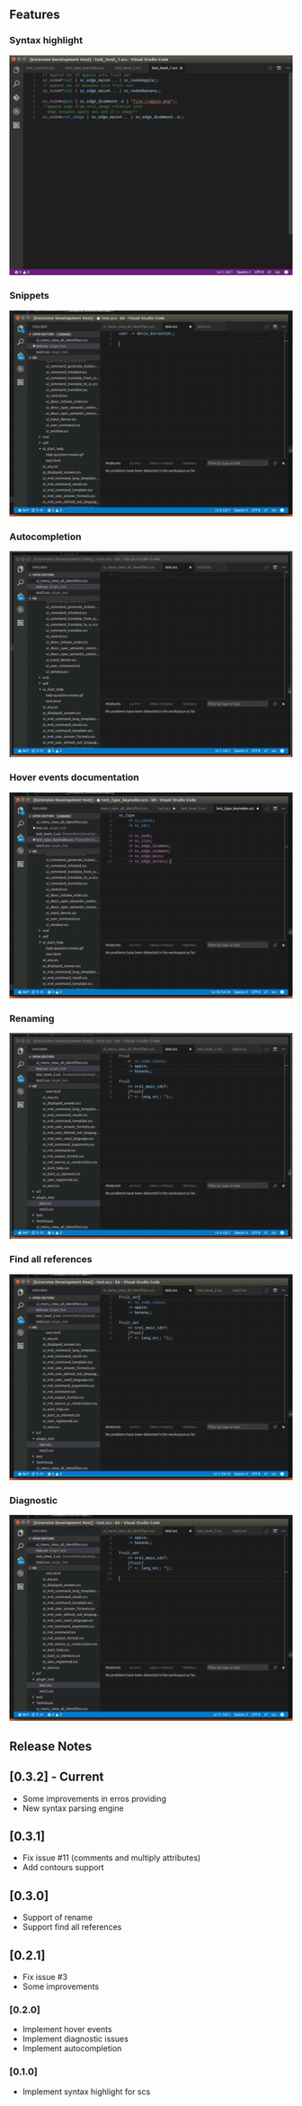 ## Features

### Syntax highlight
![Syntax highlighting](images/syntax-1.png)

### Snippets
![intelliSense](images/snippets.gif)

### Autocompletion
![Autocomplete](images/autocomplete.gif)

### Hover events documentation
![Hover](images/hover.gif)

### Renaming
![Rename](images/rename.gif)

### Find all references
![References](images/references.gif)

### Diagnostic
![Diagnostic](images/diagnostic.gif)

## Release Notes

## [0.3.2] - Current
- Some improvements in erros providing
- New syntax parsing engine

## [0.3.1]
- Fix issue #11 (comments and multiply attributes)
- Add contours support

## [0.3.0]
- Support of rename
- Support find all references

## [0.2.1]
- Fix issue #3
- Some improvements

### [0.2.0]
- Implement hover events
- Implement diagnostic issues
- Implement autocompletion

### [0.1.0]
- Implement syntax highlight for scs
